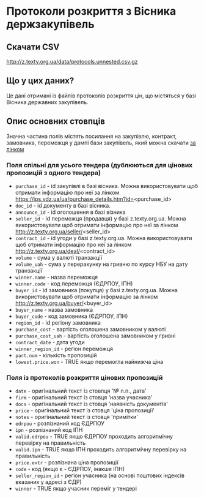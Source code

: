 # Протоколи розкриття з Вісника держзакупівель 


## Скачати CSV
http://z.texty.org.ua/data/protocols.unnested.csv.gz


## Що у цих даних?
Це дані отримані із файлів протоколів розкриття цін, що містяться у базі Вісника державних закупівель. 

## Опис основних стовпців
Значна частина полів містять посилання на закупівлю, контракт, замовника, переможця у дампі бази закупівель, який можна скачати [за лінком](../)


### Поля спільні для усього тендера (дублюються для цінових пропозицій з одного тендера)

* `purchase_id` - id закупівлі в базі вісника. Можна використовувати щоб отримати інформацію про неї за лінком https://ips.vdz.ua/ua/purchase_details.htm?id=<purchase_id>
* `doc_id` - id документу в базі вісника.
* `announce_id` - id оголошення в базі візника
* `seller_id` - id переможця (продавця) у базі z.texty.org.ua. Можна використовувати щоб отримати інформацію про неї за лінком http://z.texty.org.ua/seller/<seller_id>
* `contract_id` - id угоди у базі z.texty.org.ua. Можна використовувати щоб отримати інформацію про неї за лінком http://z.texty.org.ua/deal/<contract_id>
* `volume` - сума у валюті транзакції
* `volume_uah` - сума у перерахунку на гривню по курсу НБУ на дату транзакції
* `winner.name` - назва переможця
* `winner.code` - код переможця (ЄДРПОУ, ІПН)
* `buyer_id` - id замовника (покупця) у базі z.texty.org.ua. Можна використовувати щоб отримати інформацію за лінком http://z.texty.org.ua/buyer/<buyer_id>
* `buyer_name` - назва замовника
* `buyer_code` - код замовника (ЄДРПОУ, ІПН)
* `region_id` - id регіону замовника
* `purchase_cost` - вартість оголошена замовником у валюті 
* `purchase_cost_uah` - вартість оголошена замовником у гривні
* `contract_date` - дата угоди
* `winner_region_id` - регіон переможця
* `part.num` - кількість пропозицій
* `lowest.price.won` - TRUE якщо перемогла найнижча ціна

### Поля із протоколів розкриття цінових пропозицій 

* `date` - оригінальний текст із стовпця '№ п.п., дата'
* `firm` - оригінальний текст із стовця 'назва учасника' 
* `docs` - оригінальний текст із стовця 'наявність документів'
* `price` - оригінальний текст із стовця 'ціна пропозиції'
* `notes` - оригінальний текст із стовця 'примітки'
* `edrpou` - розпізнаний код ЄДРПОУ
* `ipn` - розпізнаний код ІПН
* `valid.edrpou` - TRUE якщо ЄДРПОУ проходить алгоритмічну перевірку на правильність
* `valid.ipn` - TRUE якщо ІПН проходить алгоритмічну перевірку на правильність
* `price.extr` - розпізнана ціна пропозиції
* `code` - код (якщо є - ЄДРПОУ, інакше ІПН)
* `seller_region_id` - регіон учасника (на основі поштових індексів вказаних у адресі з ЄДР)
* `winner` - TRUE якщо учасник переміг у тендері

